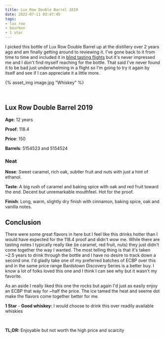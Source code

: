 ```yaml
---
title: Lux Row Double Barrel 2019
date: 2022-07-11 03:47:45
tags:
- lux row
- bourbon
- 1 star
---
```


I picked this bottle of Lux Row Double Barrel up at the distillery over 2 years ago and am finally getting around to reviewing it. I've gone back to it from time to time and included it in [blind tasting flights](https://www.instagram.com/p/B6B2aCznGRY/?utm_source=ig_web_copy_link) but it's never impressed me and I don't find myself reaching for the bottle. That said I've never found it to be bad just underwhelming in a flight so I'm going to try it again by itself and see if I can appreciate it a little more.

{% asset_img image.jpg "Whiskey" %}

&nbsp;

## Lux Row Double Barrel 2019

**Age**: 12 years

**Proof**: 118.4

**Price**: 150

**Barrels**: 5154523 and 5154524

### Neat
**Nose**: Sweet caramel, rich oak, subtler fruit and nuts with just a hint of ethanol.

**Taste**: A big rush of caramel and baking spice with oak and red fruit toward the end. Decent but unremarkable mouthfeel. Hot for the proof.

**Finish**: Long, warm, slightly dry finish with cinnamon, baking spice, oak and vanilla notes.

## Conclusion

There were some great flavors in here but I feel like this drinks hotter than I would have expected for the 118.4 proof and didn't wow me. While there are tasting notes I typically really like (ie caramel, red fruit, nuts) they just didn't come together the way I wanted. The most telling thing is that it's taken ~2.5 years to drink through the bottle and I have no desire to track down a second one. I'd gladly take one of my preferred batches of ECBP over this and in the same price range Bardstown Discovery Series is a better buy. I know a lot of folks loved this one and I think I can see why but it wasn't my favorite.

As an aside I really liked this one the rocks but again I'd just as easily enjoy an ECBP that way for ~half the price. The ice tamed the heat and seeme dot make the flavors come together better for me.

**1 Star** - **Good whiskey:** I would choose to drink this over readily available whiskies

&nbsp;

**TL;DR:** Enjoyable but not worth the high price and scarcity 


